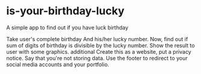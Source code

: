 # is-your-birthday-lucky
 A simple app to find out if you have luck birthday

Take user's complete birthday
And his/her lucky number.
Now, find out if sum of digits of birthday is divisible by the lucky number.
Show the result to user with some graphics.
additional
Create this as a website, put a privacy notice. Say that you're not storing data.
Use the footer to redirect to your social media accounts and your portfolio.
